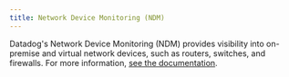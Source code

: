 ```yaml
---
title: Network Device Monitoring (NDM)
---
```

Datadog's Network Device Monitoring (NDM) provides visibility into on-premise and virtual network devices, such as routers, switches, and firewalls.
For more information, <a href="https://docs.datadoghq.com/network_monitoring/devices">see the documentation</a>.
